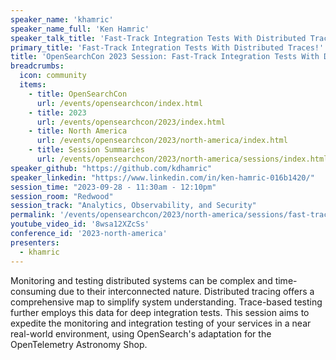 ```yaml
---
speaker_name: 'khamric'
speaker_name_full: 'Ken Hamric'
speaker_talk_title: 'Fast-Track Integration Tests With Distributed Traces!'
primary_title: 'Fast-Track Integration Tests With Distributed Traces!'
title: 'OpenSearchCon 2023 Session: Fast-Track Integration Tests With Distributed Traces'
breadcrumbs:
  icon: community
  items:
    - title: OpenSearchCon
      url: /events/opensearchcon/index.html
    - title: 2023
      url: /events/opensearchcon/2023/index.html
    - title: North America
      url: /events/opensearchcon/2023/north-america/index.html
    - title: Session Summaries
      url: /events/opensearchcon/2023/north-america/sessions/index.html
speaker_github: "https://github.com/kdhamric"
speaker_linkedin: "https://www.linkedin.com/in/ken-hamric-016b1420/"
session_time: "2023-09-28 - 11:30am - 12:10pm"
session_room: "Redwood"
session_track: "Analytics, Observability, and Security"
permalink: '/events/opensearchcon/2023/north-america/sessions/fast-track-integration-tests-with-distributed-traces.html'
youtube_video_id: '8wsa12XZcSs'
conference_id: '2023-north-america'
presenters:
  - khamric
---
```


Monitoring and testing distributed systems can be complex and time-consuming due to their interconnected nature. Distributed tracing offers a comprehensive map to simplify system understanding. Trace-based testing further employs this data for deep integration tests. This session aims to expedite the monitoring and integration testing of your services in a near real-world environment, using OpenSearch's adaptation for the OpenTelemetry Astronomy Shop.
